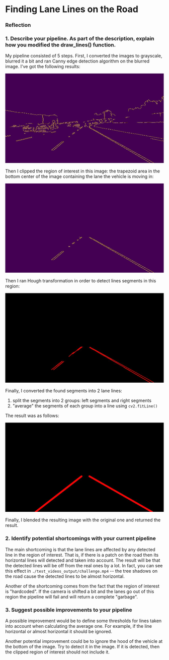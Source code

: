 # **Finding Lane Lines on the Road** 

### Reflection

[img-edges]: ./examples/tmp-edges.jpg
[img-clipped]: ./examples/tmp-clipped.jpg
[img-line-segments]: ./examples/tmp-line-segments.jpg
[img-lines]: ./examples/tmp-line.jpg

### 1. Describe your pipeline. As part of the description, explain how you modified the draw_lines() function.

My pipeline consisted of 5 steps. First, I converted the images to grayscale, blurred it a bit and ran Canny edge detection algorithm on the blurred image. I've got the following results:

![Detected edges][img-edges]

Then I clipped the region of interest in this image: the trapezoid area in the bottom
center of the image containing the lane the vehicle is moving in:

![Clipped region][img-clipped]

Then I ran Hough transformation in order to detect lines segments in this region:

![Detected line segments][img-line-segments]

Finally, I converted the found segments into 2 lane lines:
1. split the segments into 2 groups: left segments and right segments
2. "average" the segments of each group into a line using `cv2.fitLine()`

The result was as follows:

![Average lane lines][img-lines]

Finally, I blended the resulting image with the original one and returned the
result.

### 2. Identify potential shortcomings with your current pipeline

The main shortcoming is that the lane lines are affected by any detected line in
the region of interest. That is, if there is a patch on the road then its
horizontal lines will detected and taken into account. The result will be that
the detected lines will be off from the real ones by a lot. In fact, you can see
this effect in `./test_videos_output/challenge.mp4` -- the tree shadows on the
road cause the detected lines to be almost horizontal.

Another of the shortcoming comes from the fact that the region of interest is
"hardcoded". If the camera is shifted a bit and the lanes go out of this region
the pipeline will fail and will return a complete "garbage".

### 3. Suggest possible improvements to your pipeline

A possible improvement would be to define some thresholds for lines taken into
account when calculating the average one. For example, if the line horizontal or
almost horizontal it should be ignored.

Another potential improvement could be to ignore the hood of the vehicle at the
bottom of the image. Try to detect it in the image. If it is detected, then the
clipped region of interest should not include it.
